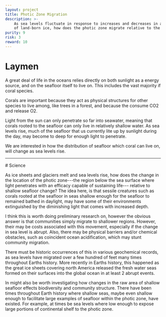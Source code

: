 ```yaml
---
layout: project
title: Photic Zone Migration
description: >-
    As sea levels fluctuate in response to increases and decreases in abundance 
    of land-born ice, how does the photic zone migrate relative to the sea floor?
purity: 9
risk: 3
reward: 10
---
```




# Laymen
A great deal of life in the oceans relies directly on both sunlight as a energy source, and on the seafloor itself to live on. This includes the vast majority if coral species. 

Corals are important because they act as physical structures for other species to live among, like trees in a forest, and because the consume CO2 and release O2.


Light from the sun can only penetrate so far into seawater, meaning that corals rooted to the seafloor can only live in relatively shallow water. As sea levels rise, much of the seafloor that us currently lite up by sunlight during the day, may become to deep for enough light to penetrate.

We are interested in how the distribution of seafloor which coral can live on, will change as sea levels rise.

<hr />
# Science

As ice sheets and glaciers melt and sea levels rise, how does the change in the location of the photic zone---the region below the sea surface where light penetrates with an efficacy capable of sustaining life--- relative to shallow seafloor change? The idea here, is that sessile creatures such as corals rooted at the seafloor in seas shallow enough for the seafloor to remained bathed in daylight, may have some of their environments extinguished by the diminishing light that comes with increased depth.

I think this is worth doing preliminary research on, however the obvious answer is that communities simply migrate to shallower regions. However, their may be costs associated with this movement, especially if the change in sea level is abrupt. Also, there may be physical barriers and/or chemical obstacles, such as coincident ocean acidification, which may stunt community migration.

There must be historic occurrences of this in various geochemical records, as sea levels have migrated over a few hundred of feet many times throughout Earths history. More recently in Earths history, this happened as the great ice sheets covering north America released the fresh water seas formed on their surfaces into the global ocean in at least 2 abrupt events.

In might also be worth investigating how changes in the raw area of shallow seafloor effects biodiversity and community structure. There have been times throughout Earth history where shallow seas, maybe even shallow enough to facilitate large examples of seafloor within the photic zone, have existed. For example, at times be sea levels where low enough to expose large portions of continental shelf to the photic zone.
